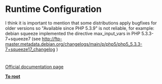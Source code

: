# Runtime Configuration





I think it is important to mention that some distributions apply bugfixes for older versions so &quot;Available since PHP 5.3.9&quot; is not reliable, for example:
debian squeeze implemented the directive max_input_vars in PHP 5.3.3-7+squeeze7 (see http://ftp-master.metadata.debian.org/changelogs/main/p/php5/php5_5.3.3-7+squeeze17_changelog )

  

#

[Official documentation page](https://www.php.net/manual/en/info.configuration.php)

**[To root](/README.md)**